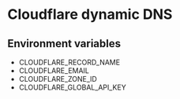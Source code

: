 # Cloudflare dynamic DNS

## Environment variables

- CLOUDFLARE_RECORD_NAME
- CLOUDFLARE_EMAIL
- CLOUDFLARE_ZONE_ID
- CLOUDFLARE_GLOBAL_API_KEY